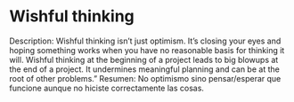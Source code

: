 # Wishful thinking

Description: Wishful thinking isn’t just optimism. It’s closing your eyes and hoping something works when you have no reasonable basis for thinking it will. Wishful thinking at the beginning of a project leads to big blowups at the end of a project. It undermines meaningful planning and can be at the root of other problems.”
Resumen: No optimismo sino pensar/esperar que funcione aunque no hiciste correctamente las cosas.